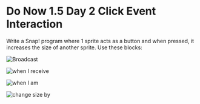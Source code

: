 # Do Now 1.5 Day 2 Click Event Interaction

Write a Snap! program where 1 sprite acts as a button and when pressed, it increases the size of another sprite. Use these blocks:

![Broadcast](broadcast.png)

![when I receive](whenIReceive.png)

![when I am](whenIam.PNG)

![change size by](changeSizeBy.PNG)
